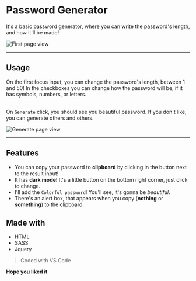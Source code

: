 # Password Generator

It's a basic password generator, where you can write the password's length, and how it'll be made!

![First page view](https://imgur.com/FC3cKdj.png)

---

## Usage

On the first focus input, you can change the password's length, between 1 and 50! In the checkboxes you can change how the password will be, if it has symbols, numbers, or letters. <br><br>

On `Generate` click, you should see you beautiful password. If you don't like, you can generate others and others.

![Generate page view](https://imgur.com/EYJ1XJW.png)

---

## Features

* You can copy your password to **clipboard** by clicking in the button next to the result input!
* It has **dark mode**! It's a little button on the bottom right corner, just click to change.
* I'll add the `Colorful password`! You'll see, it's gonna be _beautiful_.
* There's an alert box, that appears when you copy (**nothing** or **something**) to the clipboard.

## Made with

* HTML
* SASS
* Jquery

> Coded with VS Code

**Hope you liked it**.
